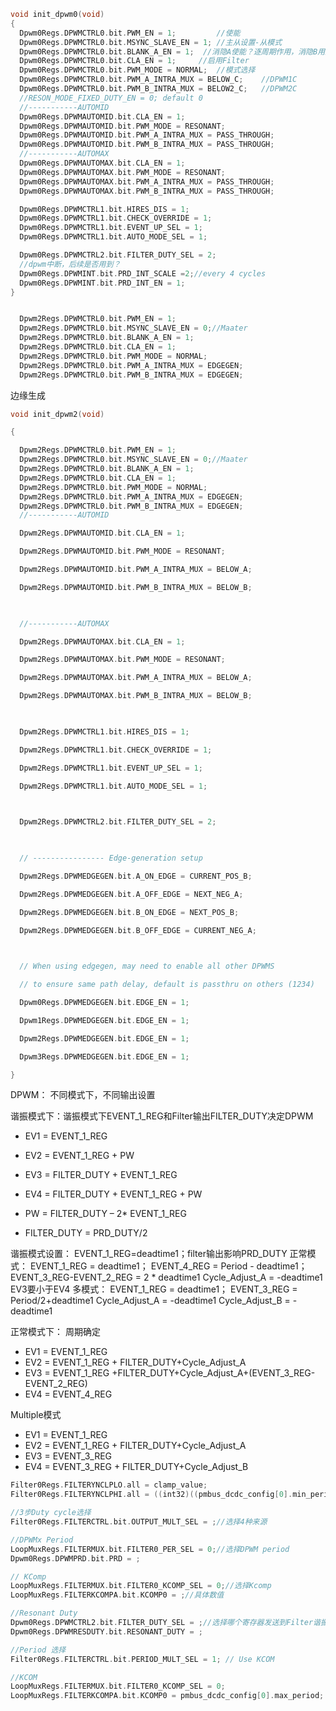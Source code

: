 ```C
void init_dpwm0(void)
{
  Dpwm0Regs.DPWMCTRL0.bit.PWM_EN = 1;         //使能
  Dpwm0Regs.DPWMCTRL0.bit.MSYNC_SLAVE_EN = 1; //主从设置-从模式
  Dpwm0Regs.DPWMCTRL0.bit.BLANK_A_EN = 1;  //消隐A使能？逐周期作用，消隐B用到了吗//AB用于逐周期，B也可用于DPWMC
  Dpwm0Regs.DPWMCTRL0.bit.CLA_EN = 1;     //启用Filter       
  Dpwm0Regs.DPWMCTRL0.bit.PWM_MODE = NORMAL;  //模式选择
  Dpwm0Regs.DPWMCTRL0.bit.PWM_A_INTRA_MUX = BELOW_C;    //DPWM1C
  Dpwm0Regs.DPWMCTRL0.bit.PWM_B_INTRA_MUX = BELOW2_C;   //DPWM2C
  //RESON_MODE_FIXED_DUTY_EN = 0; default 0
  //-----------AUTOMID
  Dpwm0Regs.DPWMAUTOMID.bit.CLA_EN = 1;
  Dpwm0Regs.DPWMAUTOMID.bit.PWM_MODE = RESONANT;
  Dpwm0Regs.DPWMAUTOMID.bit.PWM_A_INTRA_MUX = PASS_THROUGH;
  Dpwm0Regs.DPWMAUTOMID.bit.PWM_B_INTRA_MUX = PASS_THROUGH;
  //-----------AUTOMAX
  Dpwm0Regs.DPWMAUTOMAX.bit.CLA_EN = 1;
  Dpwm0Regs.DPWMAUTOMAX.bit.PWM_MODE = RESONANT;
  Dpwm0Regs.DPWMAUTOMAX.bit.PWM_A_INTRA_MUX = PASS_THROUGH;
  Dpwm0Regs.DPWMAUTOMAX.bit.PWM_B_INTRA_MUX = PASS_THROUGH;

  Dpwm0Regs.DPWMCTRL1.bit.HIRES_DIS = 1;
  Dpwm0Regs.DPWMCTRL1.bit.CHECK_OVERRIDE = 1;
  Dpwm0Regs.DPWMCTRL1.bit.EVENT_UP_SEL = 1;
  Dpwm0Regs.DPWMCTRL1.bit.AUTO_MODE_SEL = 1;

  Dpwm0Regs.DPWMCTRL2.bit.FILTER_DUTY_SEL = 2;
  //dpwm中断，后续是否用到？
  Dpwm0Regs.DPWMINT.bit.PRD_INT_SCALE =2;//every 4 cycles
  Dpwm0Regs.DPWMINT.bit.PRD_INT_EN = 1;
}
```


```C

  Dpwm2Regs.DPWMCTRL0.bit.PWM_EN = 1;
  Dpwm2Regs.DPWMCTRL0.bit.MSYNC_SLAVE_EN = 0;//Maater
  Dpwm2Regs.DPWMCTRL0.bit.BLANK_A_EN = 1;
  Dpwm2Regs.DPWMCTRL0.bit.CLA_EN = 1;
  Dpwm2Regs.DPWMCTRL0.bit.PWM_MODE = NORMAL;
  Dpwm2Regs.DPWMCTRL0.bit.PWM_A_INTRA_MUX = EDGEGEN;  
  Dpwm2Regs.DPWMCTRL0.bit.PWM_B_INTRA_MUX = EDGEGEN;
```
边缘生成

```C
void init_dpwm2(void)

{

  Dpwm2Regs.DPWMCTRL0.bit.PWM_EN = 1;
  Dpwm2Regs.DPWMCTRL0.bit.MSYNC_SLAVE_EN = 0;//Maater
  Dpwm2Regs.DPWMCTRL0.bit.BLANK_A_EN = 1;
  Dpwm2Regs.DPWMCTRL0.bit.CLA_EN = 1;
  Dpwm2Regs.DPWMCTRL0.bit.PWM_MODE = NORMAL;
  Dpwm2Regs.DPWMCTRL0.bit.PWM_A_INTRA_MUX = EDGEGEN;  
  Dpwm2Regs.DPWMCTRL0.bit.PWM_B_INTRA_MUX = EDGEGEN;
  //-----------AUTOMID

  Dpwm2Regs.DPWMAUTOMID.bit.CLA_EN = 1;

  Dpwm2Regs.DPWMAUTOMID.bit.PWM_MODE = RESONANT;

  Dpwm2Regs.DPWMAUTOMID.bit.PWM_A_INTRA_MUX = BELOW_A;

  Dpwm2Regs.DPWMAUTOMID.bit.PWM_B_INTRA_MUX = BELOW_B;

  

  //-----------AUTOMAX

  Dpwm2Regs.DPWMAUTOMAX.bit.CLA_EN = 1;

  Dpwm2Regs.DPWMAUTOMAX.bit.PWM_MODE = RESONANT;

  Dpwm2Regs.DPWMAUTOMAX.bit.PWM_A_INTRA_MUX = BELOW_A;

  Dpwm2Regs.DPWMAUTOMAX.bit.PWM_B_INTRA_MUX = BELOW_B;

  

  Dpwm2Regs.DPWMCTRL1.bit.HIRES_DIS = 1;

  Dpwm2Regs.DPWMCTRL1.bit.CHECK_OVERRIDE = 1;

  Dpwm2Regs.DPWMCTRL1.bit.EVENT_UP_SEL = 1;

  Dpwm2Regs.DPWMCTRL1.bit.AUTO_MODE_SEL = 1;

  

  Dpwm2Regs.DPWMCTRL2.bit.FILTER_DUTY_SEL = 2;

  

  // ---------------- Edge-generation setup

  Dpwm2Regs.DPWMEDGEGEN.bit.A_ON_EDGE = CURRENT_POS_B;

  Dpwm2Regs.DPWMEDGEGEN.bit.A_OFF_EDGE = NEXT_NEG_A;

  Dpwm2Regs.DPWMEDGEGEN.bit.B_ON_EDGE = NEXT_POS_B;

  Dpwm2Regs.DPWMEDGEGEN.bit.B_OFF_EDGE = CURRENT_NEG_A;

  

  // When using edgegen, may need to enable all other DPWMS

  // to ensure same path delay, default is passthru on others (1234)

  Dpwm0Regs.DPWMEDGEGEN.bit.EDGE_EN = 1;

  Dpwm1Regs.DPWMEDGEGEN.bit.EDGE_EN = 1;

  Dpwm2Regs.DPWMEDGEGEN.bit.EDGE_EN = 1;

  Dpwm3Regs.DPWMEDGEGEN.bit.EDGE_EN = 1;

}
```

DPWM：
不同模式下，不同输出设置

谐振模式下：谐振模式下EVENT_1_REG和Filter输出FILTER_DUTY决定DPWM
* EV1 = EVENT_1_REG
* EV2 = EVENT_1_REG + PW
* EV3 = FILTER_DUTY + EVENT_1_REG
* EV4 = FILTER_DUTY + EVENT_1_REG + PW

* PW = FILTER_DUTY – 2* EVENT_1_REG
* FILTER_DUTY = PRD_DUTY/2

谐振模式设置：
EVENT_1_REG=deadtime1；filter输出影响PRD_DUTY
正常模式：
EVENT_1_REG = deadtime1；
EVENT_4_REG = Period - deadtime1；
EVENT_3_REG-EVENT_2_REG = 2 * deadtime1
Cycle_Adjust_A = -deadtime1
EV3要小于EV4 
多模式：
EVENT_1_REG = deadtime1；
EVENT_3_REG = Period/2+deadtime1
Cycle_Adjust_A = -deadtime1
Cycle_Adjust_B = -deadtime1

正常模式下：
周期确定

* EV1 = EVENT_1_REG
* EV2 = EVENT_1_REG + FILTER_DUTY+Cycle_Adjust_A
* EV3 = EVENT_1_REG +FILTER_DUTY+Cycle_Adjust_A+(EVENT_3_REG-EVENT_2_REG)
* EV4 = EVENT_4_REG

Multiple模式
* EV1 = EVENT_1_REG
* EV2 = EVENT_1_REG + FILTER_DUTY+Cycle_Adjust_A
* EV3 = EVENT_3_REG
* EV4 = EVENT_3_REG + FILTER_DUTY+Cycle_Adjust_B

```C
Filter0Regs.FILTERYNCLPLO.all = clamp_value;
Filter0Regs.FILTERYNCLPHI.all = ((int32)((pmbus_dcdc_config[0].min_period  << 4)* PID_PERIOD_FACTOR * 1026)) >> 10;
```


```C
//3步Duty cycle选择
Filter0Regs.FILTERCTRL.bit.OUTPUT_MULT_SEL = ;//选择4种来源

//DPWMx Period
LoopMuxRegs.FILTERMUX.bit.FILTER0_PER_SEL = 0;//选择DPWM period
Dpwm0Regs.DPWMPRD.bit.PRD = ;

// KComp
LoopMuxRegs.FILTERMUX.bit.FILTER0_KCOMP_SEL = 0;//选择Kcomp
LoopMuxRegs.FILTERKCOMPA.bit.KCOMP0 = ;//具体数值

//Resonant Duty
Dpwm0Regs.DPWMCTRL2.bit.FILTER_DUTY_SEL = ;//选择哪个寄存器发送到Filter谐振duty
Dpwm0Regs.DPWMRESDUTY.bit.RESONANT_DUTY = ;
```


```C
//Period 选择
Filter0Regs.FILTERCTRL.bit.PERIOD_MULT_SEL = 1; // Use KCOM

//KCOM
LoopMuxRegs.FILTERMUX.bit.FILTER0_KCOMP_SEL = 0;
LoopMuxRegs.FILTERKCOMPA.bit.KCOMP0 = pmbus_dcdc_config[0].max_period;

```

